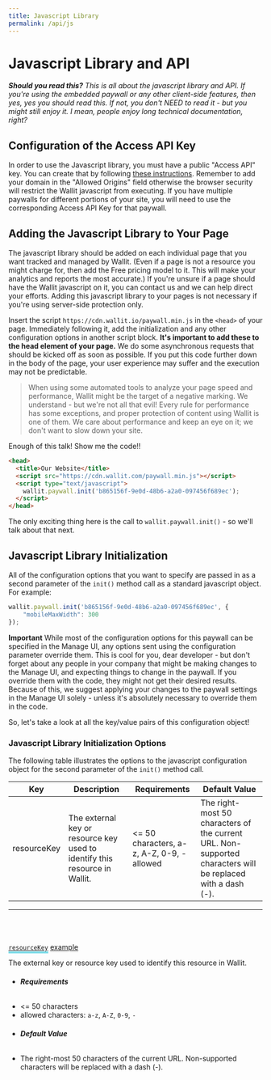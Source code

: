 ```yaml
---
title: Javascript Library
permalink: /api/js
---
```

# Javascript Library and API

***Should you read this?** This is all about the javascript library and API.  If you're using the embedded paywall or 
any other client-side features, then yes, yes you should read this.  If not, you don't NEED to read it - but you might still
enjoy it. I mean, people enjoy long technical documentation, right?*

## Configuration of the Access API Key

In order to use the Javascript library, you must have a public "Access API" key.  You can create that by following
[these instructions](https://wallit.desk.com/customer/portal/articles/2577381-creating-or-updating-your-access-api-key). 
Remember to add your domain in the "Allowed Origins" field otherwise the browser security will
restrict the Wallit javascript from executing.  If you have multiple paywalls for different portions of your site, you 
will need to use the corresponding Access API Key for that paywall.

## Adding the Javascript Library to Your Page

The javascript library should be added on each individual page that you want tracked and managed by Wallit.  (Even if a 
page is not a resource you might charge for, then add the Free pricing model to it.  This will make your analytics and 
reports the most accurate.)  If you're unsure if a page should have the Wallit javascript on it, you can contact us and 
we can help direct your efforts.  Adding this javascript library to your pages is not necessary if you're using server-side
protection only.

Insert the script `https://cdn.wallit.io/paywall.min.js` in the `<head>` of your page.  Immediately following it, add
the initialization and any other configuration options in another script block.  **It's important to add these to the head
element of your page.** We do some asynchronous requests that should be kicked off as soon as possible.  If you put this 
code further down in the body of the page, your user experience may suffer and the execution may not be predictable.

> When using some automated tools to analyze your page speed and performance, Wallit might be the target of a negative
marking. We understand - but we're not all that evil!  Every rule for performance has some exceptions, and proper protection
of content using Wallit is one of them. We care about performance and keep an eye on it; we don't want to slow down your site.

Enough of this talk! Show me the code!!

```html
<head>
  <title>Our Website</title>
  <script src="https://cdn.wallit.com/paywall.min.js"></script>
  <script type="text/javascript">
    wallit.paywall.init('b865156f-9e0d-48b6-a2a0-097456f689ec');
  </script>
</head>
```

The only exciting thing here is the call to `wallit.paywall.init()` - so we'll talk about that next.

## Javascript Library Initialization

All of the configuration options that you want to specify are passed in as a second parameter of the `init()` method call as
a standard javascript object.  For example:

```javascript
wallit.paywall.init('b865156f-9e0d-48b6-a2a0-097456f689ec', {
    "mobileMaxWidth": 300
});
```

**Important** While most of the configuration options for this paywall can be specified in the Manage UI, any options sent 
using the configuration parameter override them.  This is cool for you, dear developer - but don't forget about any people 
in your company that might be making changes to the Manage UI, and expecting things to change in the paywall. If you override 
them with the code, they might not get their desired results.  Because of this, we suggest applying your changes to the paywall
settings in the Manage UI solely - unless it's absolutely necessary to override them in the code.

So, let's take a look at all the key/value pairs of this configuration object!

### Javascript Library Initialization Options

The following table illustrates the options to the javascript configuration object for the second parameter of the `init()` method call.

| Key | Description | Requirements | Default Value |
| --- | ------------| -------------| --------------|
| resourceKey | The external key or resource key used to identify this resource in Wallit. | <= 50 characters, a-z, A-Z, 0-9, - allowed | The right-most 50 characters of the current URL.  Non-supported characters will be replaced with a dash (-). |

<hr>
<br><br><br>

<style>
    .option-description > div a {
        text-transform: inherit;
        border-radius: 0;
        box-shadow: none;
    }
    .option-description > div a.active {
        border-bottom: 4px solid #80deea;
        box-shadow: none;
    }
    .option-description > div a:hover:not(.active) {
        border-bottom: 4px solid #aaaaaa;
        box-shadow: none;
    }
    
    .option-description .row {
        margin-top: 1rem;
    }
    .option-description h6 {
        font-weight: bold;
    }
</style>

<div class="option-description card">
    <div>
        <a href="#" class="active btn blue-grey darken-2"><code>resourceKey</code></a>
        <a href="#" class="btn-flat">example</a>
    </div>
    <section class="card-content">
        <p>The external key or resource key used to identify this resource in Wallit.</p>
        <div class="row">
            <div class="col s12 m6">
                <ul class="collection with-header">
                  <li class="collection-header"><h6>Requirements</h6></li>
                    <li class="collection-item"><= 50 characters</li>
                <li class="collection-item">allowed characters: <code>a-z</code>, <code>A-Z</code>, <code>0-9</code>, <code>-</code></li>
              </ul>
            </div>
            <div class="col s12 m6">
            <ul class="collection with-header">
                              <li class="collection-header"><h6>Default Value</h6></li>
                                <li class="collection-item">The right-most 50 characters of the current URL.  Non-supported characters will be replaced with a dash (-).</li>
                          </ul>
            </div>
        </div>
    </section>
</div>
